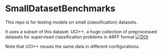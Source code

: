 SmallDatasetBenchmarks
======================
This repo is for testing models on small (classification) datasets.

It uses a subset of this dataset: UCI++, a huge collection of preprocessed datasets for supervised classification problems in ARFF format
[![DOI](https://zenodo.org/badge/doi/10.5281/zenodo.13748.svg)](http://dx.doi.org/10.5281/zenodo.13748)

Note that UCI++ reuses the same data in different configurations.
